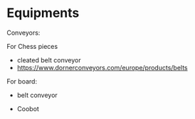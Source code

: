 # Equipments

Conveyors:

For Chess pieces

- cleated belt conveyor
- https://www.dornerconveyors.com/europe/products/belts

For board:

- belt conveyor

- Coobot
